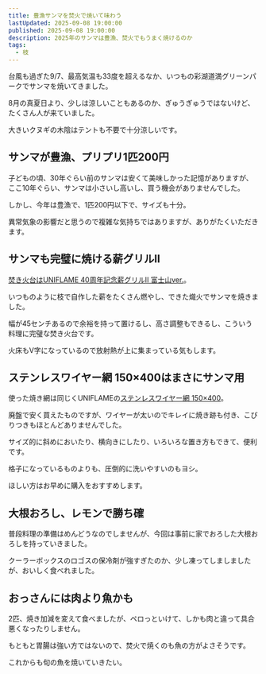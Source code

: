 ```yaml
---
title: 豊漁サンマを焚火で焼いて味わう
lastUpdated: 2025-09-08 19:00:00
published: 2025-09-08 19:00:00
description: 2025年のサンマは豊漁、焚火でもうまく焼けるのか
tags:
  - 枝
---
```


<YouTube id="pP4whl6hZF0" aspect="16:9" />

台風も過ぎた9/7、最高気温も33度を超えるなか、いつもの彩湖道満グリーンパークでサンマを焼いてきました。

8月の真夏日より、少しは涼しいこともあるのか、ぎゅうぎゅうではないけど、たくさん人が来ていました。

大きいクヌギの木陰はテントも不要で十分涼しいです。

## サンマが豊漁、プリプリ1匹200円

子どもの頃、30年ぐらい前のサンマは安くて美味しかった記憶がありますが、ここ10年ぐらい、サンマは小さいし高いし、買う機会がありませんでした。

しかし、今年は豊漁で、1匹200円以下で、サイズも十分。

異常気象の影響だと思うので複雑な気持ちではありますが、ありがたくいただきます。

## サンマも完璧に焼ける薪グリルⅡ

[焚き火台はUNIFLAME 40周年記念薪グリルⅡ 富士山ver.](/takibi/2025-07-makiguriru2-fujisan.html)。

いつものように枝で自作した薪をたくさん燃やし、できた熾火でサンマを焼きました。

幅が45センチあるので余裕を持って置けるし、高さ調整もできるし、こういう料理に完璧な焚き火台です。

火床もV字になっているので放射熱が上に集まっている気もします。

## ステンレスワイヤー網 150×400はまさにサンマ用

使った焼き網は同じくUNIFLAMEの[ステンレスワイヤー網 150×400](/takibi/2025-07-uniframe-2024haiban-uf-gear-bag50.html)。

廃盤で安く買えたものですが、ワイヤーが太いのでキレイに焼き跡も付き、こびりつきもほとんどありませんでした。

サイズ的に斜めにおいたり、横向きにしたり、いろいろな置き方もできて、便利です。

格子になっているものよりも、圧倒的に洗いやすいのもヨシ。

ほしい方はお早めに購入をおすすめします。

## 大根おろし、レモンで勝ち確

普段料理の準備はめんどうなのでしませんが、今回は事前に家でおろした大根おろしを持っていきました。

クーラーボックスのロゴスの保冷剤が強すぎたのか、少し凍ってしましましたが、おいしく食べれました。

## おっさんには肉より魚かも

2匹、焼き加減を変えて食べましたが、ペロっといけて、しかも肉と違って具合悪くなったりしません。

もともと胃腸は強い方ではないので、焚火で焼くのも魚の方がよさそうです。

これからも旬の魚を焼いていきたい。
